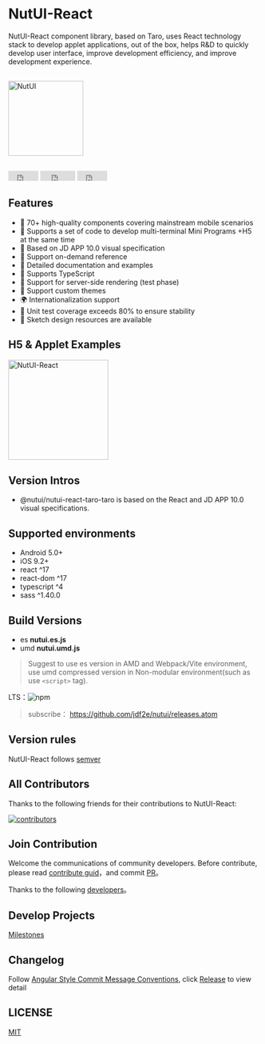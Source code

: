 # NutUI-React

NutUI-React component library, based on Taro, uses React technology stack to develop applet applications, out of the box, helps R&D to quickly develop user interface, improve development efficiency, and improve development experience.

<div style="margin:30px 0;">
    <img src="https://img14.360buyimg.com/imagetools/jfs/t1/167902/2/8762/791358/603742d7E9b4275e3/e09d8f9a8bf4c0ef.png" width="150" alt="NutUI">
</div>

<iframe src="https://ghbtns.com/github-btn.html?user=jdf2e&repo=nutui-react&type=star&count=true" frameborder="0" scrolling="0" width="60px" height="20px"></iframe>

<iframe src="https://ghbtns.com/github-btn.html?user=jdf2e&repo=nutui-react&type=watch&count=true&v=2" frameborder="0" scrolling="0" width="70px" height="20px"></iframe>

<iframe src="https://ghbtns.com/github-btn.html?user=jdf2e&repo=nutui-react&type=fork&count=true" frameborder="0" scrolling="0" width="60px" height="20px"></iframe>

## Features

* 🚀 70+ high-quality components covering mainstream mobile scenarios
* 💪 Supports a set of code to develop multi-terminal Mini Programs +H5 at the same time
* 📖 Based on JD APP 10.0 visual specification
* 🍭 Support on-demand reference
* 📖 Detailed documentation and examples
* 💪 Supports TypeScript
* 💪 Support for server-side rendering (test phase)
* 🍭 Support custom themes
* 🌍 Internationalization support
* 🍭 Unit test coverage exceeds 80% to ensure stability
* 📖 Sketch design resources are available

## H5 & Applet Examples

<img src="https://img12.360buyimg.com/imagetools/jfs/t1/202336/18/18586/7437/61b832ccE0b13d53d/18605da7232a5a0e.png" width="200" alt="NutUI-React" />


## Version Intros

- @nutui/nutui-react-taro-taro is based on the React and JD APP 10.0 visual specifications. 

## Supported environments

* Android 5.0+
* iOS 9.2+
* react ^17
* react-dom ^17
* typescript ^4
* sass ^1.40.0

## Build Versions

* es **nutui.es.js**
* umd **nutui.umd.js**

> Suggest to use es version in AMD and Webpack/Vite environment, use umd compressed version in Non-modular environment(such as use `<script>` tag).

LTS：![npm](https://img.shields.io/npm/v/@nutui/nutui-react-taro.svg)

> subscribe： https://github.com/jdf2e/nutui/releases.atom

## Version rules

NutUI-React follows [semver](https://semver.org/) 


## All Contributors

Thanks to the following friends for their contributions to NutUI-React:

<a href="https://github.com/jdf2e/nutui-react/graphs/contributors">
  <img src="https://opencollective.com/nutui-react/contributors.svg?width=890&button=false" alt="contributors">
</a>

## Join Contribution

Welcome the communications of community developers. Before contribute, please read [contribute guid](https://nutui.jd.com/#/zh-CN/guide/contributing)，and commit [PR](https://github.com/jdf2e/nutui-react/pulls)。

Thanks to the following [developers](https://github.com/jdf2e/nutui-react/graphs/contributors)。

## Develop Projects

[Milestones](https://github.com/jdf2e/nutui-react/projects)

## Changelog

Follow [Angular Style Commit Message Conventions](https://gist.github.com/stephenparish/9941e89d80e2bc58a153), click [Release](https://github.com/jdf2e/nutui-react/releases) to view detail

## LICENSE

[MIT](https://zh.wikipedia.org/wiki/MIT%E8%A8%B1%E5%8F%AF%E8%AD%89)
